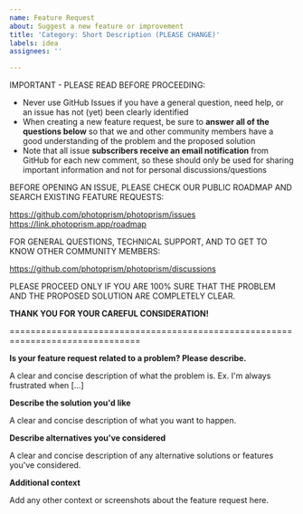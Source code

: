 ```yaml
---
name: Feature Request
about: Suggest a new feature or improvement
title: 'Category: Short Description (PLEASE CHANGE)'
labels: idea
assignees: ''

---
```


IMPORTANT - PLEASE READ BEFORE PROCEEDING:

- Never use GitHub Issues if you have a general question, need help, or an issue has not (yet) been clearly identified
- When creating a new feature request, be sure to **answer all of the questions below** so that we and other community members have a good understanding of the problem and the proposed solution
- Note that all issue **subscribers receive an email notification** from GitHub for each new comment, so these should only be used for sharing important information and not for personal discussions/questions

BEFORE OPENING AN ISSUE, PLEASE CHECK OUR PUBLIC ROADMAP AND SEARCH EXISTING FEATURE REQUESTS:

  <https://github.com/photoprism/photoprism/issues>
  <https://link.photoprism.app/roadmap>

FOR GENERAL QUESTIONS, TECHNICAL SUPPORT, AND TO GET TO KNOW OTHER COMMUNITY MEMBERS:

  <https://github.com/photoprism/photoprism/discussions>

PLEASE PROCEED ONLY IF YOU ARE 100% SURE THAT THE PROBLEM AND THE PROPOSED SOLUTION ARE COMPLETELY CLEAR.

**THANK YOU FOR YOUR CAREFUL CONSIDERATION!**

===============================================================================

**Is your feature request related to a problem? Please describe.**

A clear and concise description of what the problem is. Ex. I'm always frustrated when [...]

**Describe the solution you'd like**

A clear and concise description of what you want to happen.

**Describe alternatives you've considered**

A clear and concise description of any alternative solutions or features you've considered.

**Additional context**

Add any other context or screenshots about the feature request here.
